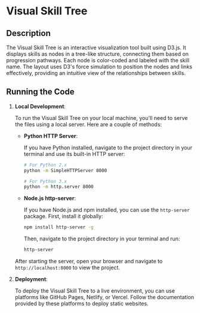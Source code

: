 # Visual Skill Tree

## Description
The Visual Skill Tree is an interactive visualization tool built using D3.js. It displays skills as nodes in a tree-like structure, connecting them based on progression pathways. Each node is color-coded and labeled with the skill name. The layout uses D3's force simulation to position the nodes and links effectively, providing an intuitive view of the relationships between skills.

## Running the Code

1. **Local Development**:
   
   To run the Visual Skill Tree on your local machine, you'll need to serve the files using a local server. Here are a couple of methods:

   - **Python HTTP Server**:
     
     If you have Python installed, navigate to the project directory in your terminal and use its built-in HTTP server:
     ```bash
     # For Python 2.x
     python -m SimpleHTTPServer 8000

     # For Python 3.x
     python -m http.server 8000
     ```

   - **Node.js http-server**:
     
     If you have Node.js and npm installed, you can use the `http-server` package. First, install it globally:
     ```bash
     npm install http-server -g
     ```

     Then, navigate to the project directory in your terminal and run:
     ```bash
     http-server
     ```

   After starting the server, open your browser and navigate to `http://localhost:8000` to view the project.

2. **Deployment**:

   To deploy the Visual Skill Tree to a live environment, you can use platforms like GitHub Pages, Netlify, or Vercel. Follow the documentation provided by these platforms to deploy static websites.
